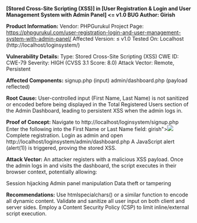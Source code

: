 **[Stored Cross-Site Scripting (XSS)] in [User Registration & Login and User Management System with Admin Panel] <= v1.0
BUG Author: Girish**

**Product Information:**
Vendor: PHPGurukul
Project Page: https://phpgurukul.com/user-registration-login-and-user-management-system-with-admin-panel/
Affected Version: ≤ v1.0
Tested On: Localhost (http://localhost/loginsystem/)

**Vulnerability Details:**
Type: Stored Cross-Site Scripting (XSS)
CWE ID: CWE-79
Severity: HIGH (CVSS 3.1 Score: 8.0)
Attack Vector: Remote, Persistent

**Affected Components:**
signup.php (input)
admin/dashboard.php (payload reflected)

**Root Cause:**
User-controlled input (First Name, Last Name) is not sanitized or encoded before being displayed in the Total Registered Users section of the Admin Dashboard, leading to persistent XSS when the admin logs in.

**Proof of Concept:**
Navigate to http://localhost/loginsystem/signup.php
Enter the following into the First Name or Last Name field:
girish"><img src=x onerror=alert(1)>
Complete registration.
Login as admin and open http://localhost/loginsystem/admin/dashboard.php
A JavaScript alert (alert(1)) is triggered, proving the stored XSS.

**Attack Vector:**
An attacker registers with a malicious XSS payload. Once the admin logs in and visits the dashboard, the script executes in their browser context, potentially allowing:

Session hijacking
Admin panel manipulation
Data theft or tampering

**Recommendations:**
Use htmlspecialchars() or a similar function to encode all dynamic content.
Validate and sanitize all user input on both client and server sides.
Employ a Content Security Policy (CSP) to limit inline/external script execution.





